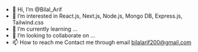 - 👋 Hi, I’m @Bilal_Arif
- 👀 I’m interested in React.js, Next.js, Node.js, Mongo DB, Express.js, Tailwind.css
- 🌱 I’m currently learning ...
- 💞️ I’m looking to collaborate on ...
- 📫 How to reach me Contact me through email bilalarif200@gmail.com

<!---
bilalarif2001/bilalarif2001 is a ✨ special ✨ repository because its `README.md` (this file) appears on your GitHub profile.
You can click the Preview link to take a look at your changes.
--->
